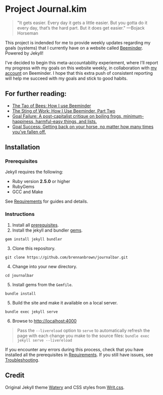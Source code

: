 # Project Journal.kim

> "It gets easier. Every day it gets a little easier. But you gotta do it every day, that’s the hard part. But it does get easier." —Bojack Horseman

This project is indended for me to provide weekly updates regarding my goals (systems) that I currently have on a website called [Beeminder](https://beeminder.com). Powered by Jekyll!

I’ve decided to begin this meta-accountability experiement, where I’ll report my progress with my goals on this website weekly, in collaboration with [my account](https://beeminder.com/brennanbrown) on Beeminder. I hope that this extra push of consistent reporting will help me succeed with my goals and stick to good habits.

## For further reading:

- [The Tao of Bees: How I use Beeminder](https://blog.beeminder.com/tao/)
- [The Sting of Work: How I Use Beeminder, Part Two](https://blog.beeminder.com/tao2/)
- [Goal Failure: A post-capitalist critique on boiling frogs, minimum-happiness, harmful-easy things, and lists.](https://medium.com/@brennanbrown/goal-failure-bc3a39a0f418)
- [Goal Success: Getting back on your horse, no matter how many times you’ve fallen off.](https://medium.com/@brennanbrown/5-good-goals-ideas-and-why-86caddb33e70)

## Installation

### Prerequisites

Jekyll requires the following:

- Ruby version **2.5.0** or higher
- RubyGems
- GCC and Make

See [Requirements](https://jekyllrb.com/docs/installation/#requirements) for guides and details.

### Instructions

1. Install all [prerequisites](https://jekyllrb.com/docs/installation/).
2. Install the jekyll and bundler [gems](https://jekyllrb.com/docs/ruby-101/#gems).

```
gem install jekyll bundler
```

3. Clone this repository.

```
git clone https://github.com/brennanbrown/journalbar.git
```

4. Change into your new directory.

```
cd journalbar
```

5. Install gems from the `Gemfile`.

```
bundle install
```

5. Build the site and make it available on a local server.

```
bundle exec jekyll serve
```

6. Browse to [http://localhost:4000](http://localhost:4000)

> Pass the `--livereload` option to `serve` to automatically refresh the page with each change you make to the source files: `bundle exec jekyll serve --livereload`

If you encounter any errors during this process, check that you have installed all the prerequisites in [Requirements](https://jekyllrb.com/docs/installation/#requirements).
If you still have issues, see [Troubleshooting](https://jekyllrb.com/docs/troubleshooting/#configuration-problems).

## Credit

Original Jekyll theme [Watery](https://github.com/brennanbrown/watery) and CSS styles from [Writ.css](https://writ.cmcenroe.me/).
